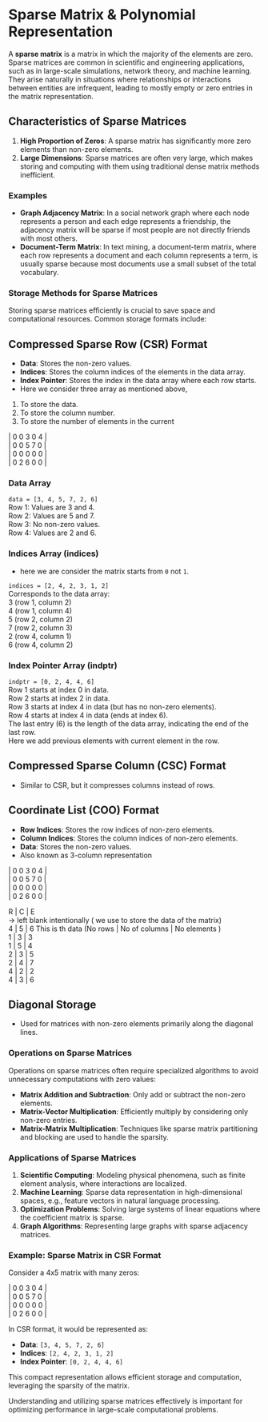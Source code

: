 # Sparse Matrix & Polynomial Representation

A **sparse matrix** is a matrix in which the majority of the elements are zero. Sparse matrices are common in scientific and engineering applications, such as in large-scale simulations, network theory, and machine learning. They arise naturally in situations where relationships or interactions between entities are infrequent, leading to mostly empty or zero entries in the matrix representation.

## Characteristics of Sparse Matrices

1. **High Proportion of Zeros**: A sparse matrix has significantly more zero elements than non-zero elements.
2. **Large Dimensions**: Sparse matrices are often very large, which makes storing and computing with them using traditional dense matrix methods inefficient.

### Examples

- **Graph Adjacency Matrix**: In a social network graph where each node represents a person and each edge represents a friendship, the adjacency matrix will be sparse if most people are not directly friends with most others.
- **Document-Term Matrix**: In text mining, a document-term matrix, where each row represents a document and each column represents a term, is usually sparse because most documents use a small subset of the total vocabulary.

### Storage Methods for Sparse Matrices

Storing sparse matrices efficiently is crucial to save space and computational resources. Common storage formats include:

## Compressed Sparse Row (CSR) Format

- **Data**: Stores the non-zero values.
- **Indices**: Stores the column indices of the elements in the data array.
- **Index Pointer**: Stores the index in the data array where each row starts.
- Here we consider three array as mentioned above,

1. To store the data.
2. To store the column number.
3. To store the number of elements in the current 

| 0 0 3 0 4 |  
| 0 0 5 7 0 |  
| 0 0 0 0 0 |  
| 0 2 6 0 0 |  

### Data Array

`data = [3, 4, 5, 7, 2, 6]`  
Row 1: Values are 3 and 4.  
Row 2: Values are 5 and 7.  
Row 3: No non-zero values.  
Row 4: Values are 2 and 6.  

### Indices Array (indices)  

- here we are consider the matrix starts from `0` not `1`.  

`indices = [2, 4, 2, 3, 1, 2]`  
Corresponds to the data array:  
3 (row 1, column 2)  
4 (row 1, column 4)  
5 (row 2, column 2)  
7 (row 2, column 3)  
2 (row 4, column 1)  
6 (row 4, column 2)  

### Index Pointer Array (indptr)  

`indptr = [0, 2, 4, 4, 6]`  
Row 1 starts at index 0 in data.  
Row 2 starts at index 2 in data.  
Row 3 starts at index 4 in data (but has no non-zero elements).  
Row 4 starts at index 4 in data (ends at index 6).  
The last entry (6) is the length of the data array, indicating the end of the last row.  
Here we add previous elements with current element in the row.  

## Compressed Sparse Column (CSC) Format

- Similar to CSR, but it compresses columns instead of rows.

## Coordinate List (COO) Format

- **Row Indices**: Stores the row indices of non-zero elements.
- **Column Indices**: Stores the column indices of non-zero elements.
- **Data**: Stores the non-zero values.
- Also known as 3-column representation

| 0 0 3 0 4 |  
| 0 0 5 7 0 |  
| 0 0 0 0 0 |  
| 0 2 6 0 0 |  

R | C | E  
-> left blank intentionally ( we use to store the data of the matrix)  
4 | 5 | 6 This is th data (No rows | No of columns | No elements )  
1 | 3 | 3  
1 | 5 | 4  
2 | 3 | 5  
2 | 4 | 7  
4 | 2 | 2  
4 | 3 | 6  

## Diagonal Storage

- Used for matrices with non-zero elements primarily along the diagonal lines.

### Operations on Sparse Matrices

Operations on sparse matrices often require specialized algorithms to avoid unnecessary computations with zero values:

- **Matrix Addition and Subtraction**: Only add or subtract the non-zero elements.
- **Matrix-Vector Multiplication**: Efficiently multiply by considering only non-zero entries.
- **Matrix-Matrix Multiplication**: Techniques like sparse matrix partitioning and blocking are used to handle the sparsity.

### Applications of Sparse Matrices

1. **Scientific Computing**: Modeling physical phenomena, such as finite element analysis, where interactions are localized.
2. **Machine Learning**: Sparse data representation in high-dimensional spaces, e.g., feature vectors in natural language processing.
3. **Optimization Problems**: Solving large systems of linear equations where the coefficient matrix is sparse.
4. **Graph Algorithms**: Representing large graphs with sparse adjacency matrices.

### Example: Sparse Matrix in CSR Format

Consider a 4x5 matrix with many zeros:

| 0 0 3 0 4 |  
| 0 0 5 7 0 |  
| 0 0 0 0 0 |  
| 0 2 6 0 0 |  

In CSR format, it would be represented as:

- **Data**: `[3, 4, 5, 7, 2, 6]`
- **Indices**: `[2, 4, 2, 3, 1, 2]`
- **Index Pointer**: `[0, 2, 4, 4, 6]`

This compact representation allows efficient storage and computation, leveraging the sparsity of the matrix.

Understanding and utilizing sparse matrices effectively is important for optimizing performance in large-scale computational problems.
